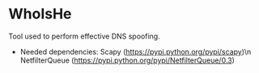# WhoIsHe
Tool used to perform effective DNS spoofing.

 - Needed dependencies:
      Scapy (https://pypi.python.org/pypi/scapy)\n
      NetfilterQueue (https://pypi.python.org/pypi/NetfilterQueue/0.3)
